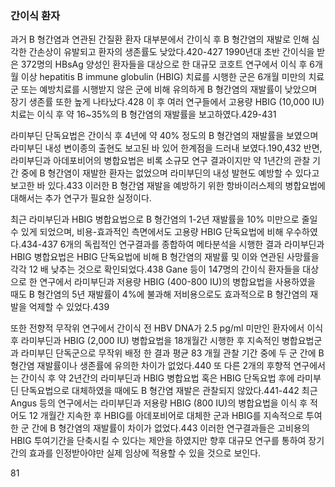 ### 간이식 환자

과거 B 형간염과 연관된 간질환 환자 대부분에서 간이식 후 B 형간염의 재발로 인해 심각한 간손상이 유발되고 환자의 생존률도 낮았다.420-427 1990년대 초반 간이식을 받은 372명의 HBsAg 양성인 환자들을 대상으로 한 대규모 코호트 연구에서 이식 후 6개월 이상 hepatitis B immune globulin (HBIG) 치료를 시행한 군은 6개월 미만의 치료군 또는 예방치료를 시행받지 않은 군에 비해 유의하게 B 형간염의 재발률이 낮았으며 장기 생존률 또한 높게 나타났다.428 이 후 여러 연구들에서 고용량 HBIG (10,000 IU) 치료는 이식 후 약 16~35%의 B 형간염의 재발률을 보고하였다.429-431

라미부딘 단독요법은 간이식 후 4년에 약 40% 정도의 B 형간염의 재발률을 보였으며 라미부딘 내성 변이종의 출현도 보고된 바 있어 한계점을 드러내 보였다.190,432 반면, 라미부딘과 아데포비어의 병합요법은 비록 소규모 연구 결과이지만 약 1년간의 관찰 기간 중에 B 형간염이 재발한 환자는 없었으며 라미부딘의 내성 발현도 예방할 수 있다고 보고한 바 있다.433 이러한 B 형간염 재발을 예방하기 위한 항바이러스제의 병합요법에 대해서는 추가 연구가 필요한 실정이다.

최근 라미부딘과 HBIG 병합요법으로 B 형간염의 1-2년 재발률을 10% 미만으로 줄일 수 있게 되었으며, 비용-효과적인 측면에서도 고용량 HBIG 단독요법에 비해 우수하였다.434-437 6개의 독립적인 연구결과를 종합하여 메타분석을 시행한 결과 라미부딘과 HBIG 병합요법은 HBIG 단독요법에 비해 B 형간염의 재발률 및 이와 연관된 사망률을 각각 12 배 낮추는 것으로 확인되었다.438 Gane 등이 147명의 간이식 환자들을 대상으로 한 연구에서 라미부딘과 저용량 HBIG (400-800 IU)의 병합요법을 사용하였을 때도 B 형간염의 5년 재발률이 4%에 불과해 저비용으로도 효과적으로 B 형간염의 재발을 억제할 수 있었다.439

또한 전향적 무작위 연구에서 간이식 전 HBV DNA가 2.5 pg/ml 미만인 환자에서 이식 후 라미부딘과 HBIG (2,000 IU) 병합요법을 18개월간 시행한 후 지속적인 병합요법군과 라미부딘 단독군으로 무작위 배정 한 결과 평균 83 개월 관찰 기간 중에 두 군 간에 B 형간염 재발률이나 생존률에 유의한 차이가 없었다.440 또 다른 2개의 후향적 연구에서는 간이식 후 약 2년간의 라미부딘과 HBIG 병합요법 혹은 HBIG 단독요법 후에 라미부딘 단독요법으로 대체하였을 때에도 B 형간염 재발은 관찰되지 않았다.441-442 최근 Angus 등의 연구에서는 라미부딘과 저용량 HBIG (800 IU)의 병합요법을 이식 후 적어도 12 개월간 지속한 후 HBIG를 아데포비어로 대체한 군과 HBIG를 지속적으로 투여한 군 간에 B 형간염의 재발률이 차이가 없었다.443 이러한 연구결과들은 고비용의 HBIG 투여기간을 단축시킬 수 있다는 제안을 하였지만 향후 대규모 연구를 통하여 장기간의 효과를 인정받아야만 실제 임상에 적용할 수 있을 것으로 보인다.

<PAGE>81
